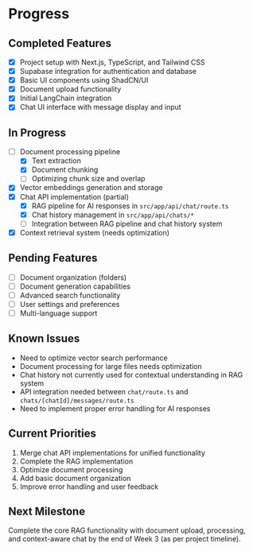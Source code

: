 # Progress

## Completed Features

- [x] Project setup with Next.js, TypeScript, and Tailwind CSS
- [x] Supabase integration for authentication and database
- [x] Basic UI components using ShadCN/UI
- [x] Document upload functionality
- [x] Initial LangChain integration
- [x] Chat UI interface with message display and input

## In Progress

- [ ] Document processing pipeline
  - [x] Text extraction
  - [x] Document chunking
  - [ ] Optimizing chunk size and overlap
- [x] Vector embeddings generation and storage
- [x] Chat API implementation (partial)
  - [x] RAG pipeline for AI responses in `src/app/api/chat/route.ts`
  - [x] Chat history management in `src/app/api/chats/*`
  - [ ] Integration between RAG pipeline and chat history system
- [x] Context retrieval system (needs optimization)

## Pending Features

- [ ] Document organization (folders)
- [ ] Document generation capabilities
- [ ] Advanced search functionality
- [ ] User settings and preferences
- [ ] Multi-language support

## Known Issues

- Need to optimize vector search performance
- Document processing for large files needs optimization
- Chat history not currently used for contextual understanding in RAG system
- API integration needed between `chat/route.ts` and `chats/[chatId]/messages/route.ts`
- Need to implement proper error handling for AI responses

## Current Priorities

1. Merge chat API implementations for unified functionality
2. Complete the RAG implementation
3. Optimize document processing
4. Add basic document organization
5. Improve error handling and user feedback

## Next Milestone

Complete the core RAG functionality with document upload, processing, and context-aware chat by the end of Week 3 (as per project timeline).
